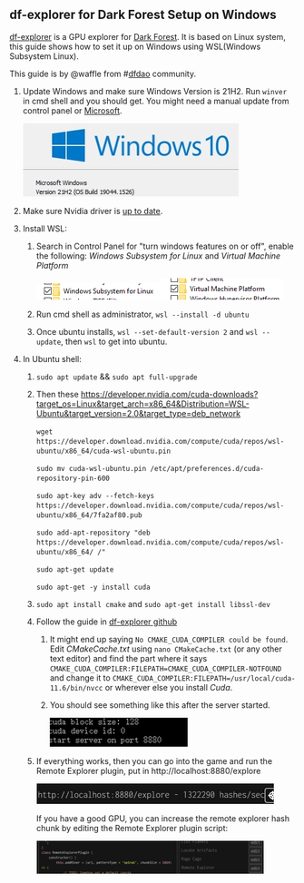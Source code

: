 ## df-explorer for Dark Forest Setup on Windows

[df-explorer]( https://github.com/guild-w/df-explorer) is a GPU explorer for [Dark Forest](https://zkga.me/). It is based on Linux system, this guide shows how to set it up on Windows using WSL(Windows Subsystem Linux).

This guide is by @waffle from #[dfdao]([discord.gg/aaHada53mQ](https://t.co/XDdUlzNW86)) community.

1. Update Windows and make sure Windows Version is 21H2. Run `winver` in cmd shell and you should get. You might need a manual update from control panel or [Microsoft](https://www.microsoft.com/en-us/software-download/windows10). 

   ![Win version](windows_version.jpg)

2. Make sure Nvidia driver is [up to date](https://www.nvidia.com/download/index.aspx).

3. Install WSL:

   1. Search in Control Panel for "turn windows features on or off", enable the following: *Windows Subsystem for Linux* and *Virtual Machine Platform*

      ![Windows Subsystem for Linux](windows_subsystem_linux.png)![Virtual Machine Platform](virtual_machine_platform.png)

   2. Run cmd shell as administrator, `wsl --install -d ubuntu`

   3. Once ubuntu installs, `wsl --set-default-version 2` and `wsl --update`, then `wsl` to get into ubuntu.

4. In Ubuntu shell:

   1. `sudo apt update` && `sudo apt full-upgrade`

   2. Then these https://developer.nvidia.com/cuda-downloads?target_os=Linux&target_arch=x86_64&Distribution=WSL-Ubuntu&target_version=2.0&target_type=deb_network 

      `wget https://developer.download.nvidia.com/compute/cuda/repos/wsl-ubuntu/x86_64/cuda-wsl-ubuntu.pin`

      `sudo mv cuda-wsl-ubuntu.pin /etc/apt/preferences.d/cuda-repository-pin-600`

      `sudo apt-key adv --fetch-keys https://developer.download.nvidia.com/compute/cuda/repos/wsl-ubuntu/x86_64/7fa2af80.pub`

      `sudo add-apt-repository "deb https://developer.download.nvidia.com/compute/cuda/repos/wsl-ubuntu/x86_64/ /"`

      `sudo apt-get update`

      `sudo apt-get -y install cuda`

   3. `sudo apt install cmake` and `sudo apt-get install libssl-dev`

   4. Follow the guide in [df-explorer github](https://github.com/guild-w/df-explorer)

      1. It might end up saying `No CMAKE_CUDA_COMPILER could be found`. Edit *CMakeCache.txt* using `nano CMakeCache.txt` (or any other text editor) and find the part where it says `CMAKE_CUDA_COMPILER:FILEPATH=CMAKE_CUDA_COMPILER-NOTFOUND` and change it to `CMAKE_CUDA_COMPILER:FILEPATH=/usr/local/cuda-11.6/bin/nvcc` or wherever else you install *Cuda*.

      2. You should see something like this after the server started.

         ![cuda_start_succeed](cuda_start_succeed.png)

   5. If everything works, then you can go into the game and run the Remote Explorer plugin, put in http://localhost:8880/explore

      ![remote_explorer](remote_explorer.png)

      If you have a good GPU, you can increase the remote explorer hash chunk by editing the Remote Explorer plugin script:

      ![remote_execution_platform](remote_execution_platform.png)

